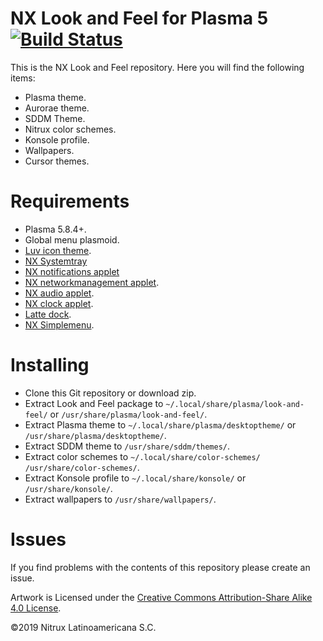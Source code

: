 # NX Look and Feel for Plasma 5 [![Build Status](https://travis-ci.org/nx-desktop/nx-plasma-look-and-feel.svg?branch=master)](https://travis-ci.org/nx-desktop/nx-plasma-look-and-feel)

This is the NX Look and Feel repository. Here you will find the following items:
- Plasma theme.
- Aurorae theme.
- SDDM Theme.
- Nitrux color schemes.
- Konsole profile.
- Wallpapers.
- Cursor themes. 

# Requirements
- Plasma 5.8.4+.
- Global menu plasmoid.
- [Luv icon theme](https://gitlab.com/nitrux/nx-desktop/luv-icon-theme).
- [NX Systemtray](https://gitlab.com/nitrux/nx-desktop/nx-systemtray-applet)
- [NX notifications applet](https://gitlab.com/nitrux/nx-desktop/nx-notifications-applet)
- [NX networkmanagement applet](https://gitlab.com/nitrux/nx-desktop/nx-networkmanagement-applet).
- [NX audio applet](https://gitlab.com/nitrux/nx-desktop/nx-audio-applet).
- [NX clock applet](https://gitlab.com/nitrux/nx-desktop/nx-clock-applet).
- [Latte dock](https://phabricator.kde.org/source/latte-dock/).
- [NX Simplemenu](https://gitlab.com/nitrux/nx-desktop/nx-simplemenu-applet).

# Installing
- Clone this Git repository or download zip.
- Extract Look and Feel package to `~/.local/share/plasma/look-and-feel/` or `/usr/share/plasma/look-and-feel/`.
- Extract Plasma theme to `~/.local/share/plasma/desktoptheme/` or `/usr/share/plasma/desktoptheme/`.
- Extract SDDM theme to `/usr/share/sddm/themes/`.
- Extract color schemes to `~/.local/share/color-schemes/` `/usr/share/color-schemes/`.
- Extract Konsole profile to `~/.local/share/konsole/` or `/usr/share/konsole/`.
- Extract wallpapers to `/usr/share/wallpapers/`.

# Issues
If you find problems with the contents of this repository please create an issue.

Artwork is Licensed under the [Creative Commons Attribution-Share Alike 4.0 License](https://creativecommons.org/licenses/by-sa/4.0/).

©2019 Nitrux Latinoamericana S.C.
